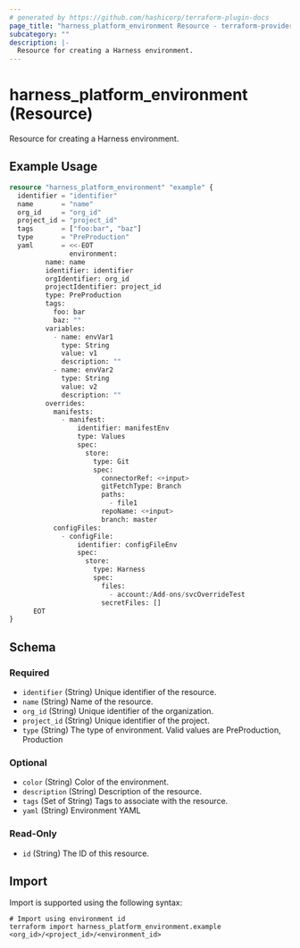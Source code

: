 ```yaml
---
# generated by https://github.com/hashicorp/terraform-plugin-docs
page_title: "harness_platform_environment Resource - terraform-provider-harness"
subcategory: ""
description: |-
  Resource for creating a Harness environment.
---
```


# harness_platform_environment (Resource)

Resource for creating a Harness environment.

## Example Usage

```terraform
resource "harness_platform_environment" "example" {
  identifier = "identifier"
  name       = "name"
  org_id     = "org_id"
  project_id = "project_id"
  tags       = ["foo:bar", "baz"]
  type       = "PreProduction"
  yaml       = <<-EOT
			   environment:
         name: name
         identifier: identifier
         orgIdentifier: org_id
         projectIdentifier: project_id
         type: PreProduction
         tags:
           foo: bar
           baz: ""
         variables:
           - name: envVar1
             type: String
             value: v1
             description: ""
           - name: envVar2
             type: String
             value: v2
             description: ""
         overrides:
           manifests:
             - manifest:
                 identifier: manifestEnv
                 type: Values
                 spec:
                   store:
                     type: Git
                     spec:
                       connectorRef: <+input>
                       gitFetchType: Branch
                       paths:
                         - file1
                       repoName: <+input>
                       branch: master
           configFiles:
             - configFile:
                 identifier: configFileEnv
                 spec:
                   store:
                     type: Harness
                     spec:
                       files:
                         - account:/Add-ons/svcOverrideTest
                       secretFiles: []
      EOT
}
```

<!-- schema generated by tfplugindocs -->
## Schema

### Required

- `identifier` (String) Unique identifier of the resource.
- `name` (String) Name of the resource.
- `org_id` (String) Unique identifier of the organization.
- `project_id` (String) Unique identifier of the project.
- `type` (String) The type of environment. Valid values are PreProduction, Production

### Optional

- `color` (String) Color of the environment.
- `description` (String) Description of the resource.
- `tags` (Set of String) Tags to associate with the resource.
- `yaml` (String) Environment YAML

### Read-Only

- `id` (String) The ID of this resource.

## Import

Import is supported using the following syntax:

```shell
# Import using environment id
terraform import harness_platform_environment.example <org_id>/<project_id>/<environment_id>
```
